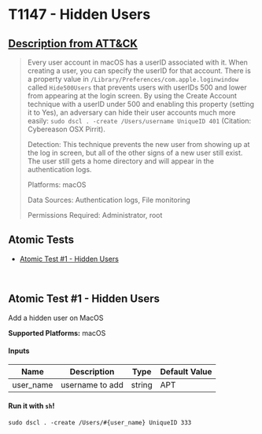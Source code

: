 # T1147 - Hidden Users
## [Description from ATT&CK](https://attack.mitre.org/wiki/Technique/T1147)
<blockquote>Every user account in macOS has a userID associated with it. When creating a user, you can specify the userID for that account. There is a property value in <code>/Library/Preferences/com.apple.loginwindow</code> called <code>Hide500Users</code> that prevents users with userIDs 500 and lower from appearing at the login screen. By using the Create Account technique with a userID under 500 and enabling this property (setting it to Yes), an adversary can hide their user accounts much more easily: <code>sudo dscl . -create /Users/username UniqueID 401</code> (Citation: Cybereason OSX Pirrit).

Detection: This technique prevents the new user from showing up at the log in screen, but all of the other signs of a new user still exist. The user still gets a home directory and will appear in the authentication logs.

Platforms: macOS

Data Sources: Authentication logs, File monitoring

Permissions Required: Administrator, root</blockquote>

## Atomic Tests

- [Atomic Test #1 - Hidden Users](#atomic-test-1---hidden-users)


<br/>

## Atomic Test #1 - Hidden Users
Add a hidden user on MacOS

**Supported Platforms:** macOS


#### Inputs
| Name | Description | Type | Default Value | 
|------|-------------|------|---------------|
| user_name | username to add | string | APT|

#### Run it with `sh`!
```
sudo dscl . -create /Users/#{user_name} UniqueID 333
```
<br/>
